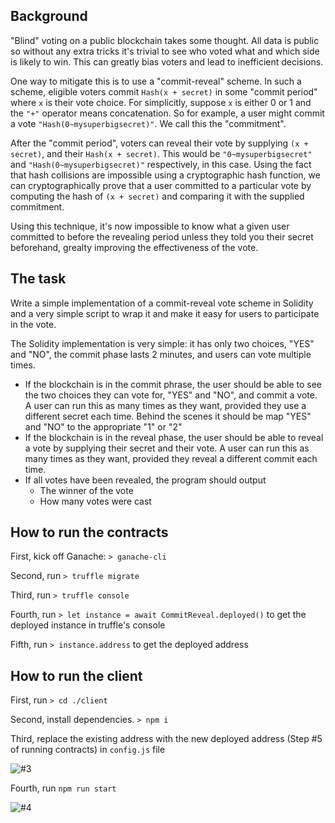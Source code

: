 ## Background

"Blind" voting on a public blockchain takes some thought. All data is public so without any extra tricks it's trivial to see who voted what and which side is likely to win. This can greatly bias voters and lead to inefficient decisions.

One way to mitigate this is to use a "commit-reveal" scheme. In such a scheme, eligible voters commit `Hash(x + secret)` in some "commit period" where `x` is their vote choice. For simplicitly, suppose `x` is either 0 or 1 and the `"+"` operator means concatenation. So for example, a user might commit a vote `"Hash(0~mysuperbigsecret)"`. We call this the "commitment".

After the "commit period", voters can reveal their vote by supplying `(x + secret)`, and their `Hash(x + secret)`. This would be `"0~mysuperbigsecret"` and `"Hash(0~mysuperbigsecret)"` respectively, in this case. Using the fact that hash collisions are impossible using a cryptographic hash function, we can cryptographically prove that a user committed to a particular vote by computing the hash of `(x + secret)` and comparing it with the supplied commitment.

Using this technique, it's now impossible to know what a given user committed to before the revealing period unless they told you their secret beforehand, grealty improving the effectiveness of the vote.

## The task

Write a simple implementation of a commit-reveal vote scheme in Solidity and a very simple script to wrap it and make it easy for users to participate in the vote.

The Solidity implementation is very simple: it has only two choices, "YES" and "NO", the commit phase lasts 2 minutes, and users can vote multiple times.

- If the blockchain is in the commit phrase, the user should be able to see the two choices they can vote for, "YES" and "NO", and commit a vote. A user can run this as many times as they want, provided they use a different secret each time. Behind the scenes it should be map "YES" and "NO" to the appropriate "1" or "2"
- If the blockchain is in the reveal phase, the user should be able to reveal a vote by supplying their secret and their vote. A user can run this as many times as they want, provided they reveal a different commit each time.
- If all votes have been revealed, the program should output
  - The winner of the vote
  - How many votes were cast




## How to run the contracts

First, kick off Ganache: `> ganache-cli`

Second, run `> truffle migrate`

Third, run `> truffle console`

Fourth, run `> let instance = await CommitReveal.deployed()` to get the deployed instance in truffle's console

Fifth, run `> instance.address` to get the deployed address


## How to run the client

First, run `> cd ./client`

Second, install dependencies. `> npm i`

Third, replace the existing address with the new deployed address (Step #5 of running contracts) in `config.js` file

![#3](https://i.ibb.co/r75HJ7d/Screen-Shot-2021-09-23-at-12-18-15-PM.png)

Fourth, run `npm run start`

![#4](https://i.ibb.co/tpC4D31/Screen-Shot-2021-09-23-at-12-34-32-PM.png)





